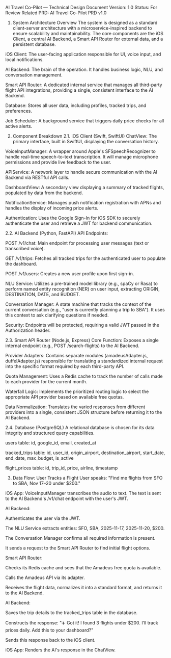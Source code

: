 AI Travel Co-Pilot — Technical Design Document
Version: 1.0
Status: For Review
Related PRD: AI Travel Co-Pilot PRD v1.0

1. System Architecture Overview
The system is designed as a standard client-server architecture with a microservice-inspired backend to ensure scalability and maintainability. The core components are the iOS Client, a central AI Backend, a Smart API Router for external data, and a persistent database.

iOS Client: The user-facing application responsible for UI, voice input, and local notifications.

AI Backend: The brain of the operation. It handles business logic, NLU, and conversation management.

Smart API Router: A dedicated internal service that manages all third-party flight API integrations, providing a single, consistent interface to the AI Backend.

Database: Stores all user data, including profiles, tracked trips, and preferences.

Job Scheduler: A background service that triggers daily price checks for all active alerts.

2. Component Breakdown
2.1. iOS Client (Swift, SwiftUI)
ChatView: The primary interface, built in SwiftUI, displaying the conversation history.

VoiceInputManager: A wrapper around Apple's SFSpeechRecognizer to handle real-time speech-to-text transcription. It will manage microphone permissions and provide live feedback to the user.

APIService: A network layer to handle secure communication with the AI Backend via RESTful API calls.

DashboardView: A secondary view displaying a summary of tracked flights, populated by data from the backend.

NotificationService: Manages push notification registration with APNs and handles the display of incoming price alerts.

Authentication: Uses the Google Sign-In for iOS SDK to securely authenticate the user and retrieve a JWT for backend communication.

2.2. AI Backend (Python, FastAPI)
API Endpoints:

POST /v1/chat: Main endpoint for processing user messages (text or transcribed voice).

GET /v1/trips: Fetches all tracked trips for the authenticated user to populate the dashboard.

POST /v1/users: Creates a new user profile upon first sign-in.

NLU Service: Utilizes a pre-trained model library (e.g., spaCy or Rasa) to perform named entity recognition (NER) on user input, extracting ORIGIN, DESTINATION, DATE, and BUDGET.

Conversation Manager: A state machine that tracks the context of the current conversation (e.g., "user is currently planning a trip to SBA"). It uses this context to ask clarifying questions if needed.

Security: Endpoints will be protected, requiring a valid JWT passed in the Authorization header.

2.3. Smart API Router (Node.js, Express)
Core Function: Exposes a single internal endpoint (e.g., POST /search-flights) to the AI Backend.

Provider Adapters: Contains separate modules (amadeusAdapter.js, duffelAdapter.js) responsible for translating a standardized internal request into the specific format required by each third-party API.

Quota Management: Uses a Redis cache to track the number of calls made to each provider for the current month.

Waterfall Logic: Implements the prioritized routing logic to select the appropriate API provider based on available free quotas.

Data Normalization: Translates the varied responses from different providers into a single, consistent JSON structure before returning it to the AI Backend.

2.4. Database (PostgreSQL)
A relational database is chosen for its data integrity and structured query capabilities.

users table: id, google_id, email, created_at

tracked_trips table: id, user_id, origin_airport, destination_airport, start_date, end_date, max_budget, is_active

flight_prices table: id, trip_id, price, airline, timestamp

3. Data Flow: User Tracks a Flight
User speaks: "Find me flights from SFO to SBA, Nov 17–20 under $200."

iOS App: VoiceInputManager transcribes the audio to text. The text is sent to the AI Backend's /v1/chat endpoint with the user's JWT.

AI Backend:

Authenticates the user via the JWT.

The NLU Service extracts entities: SFO, SBA, 2025-11-17, 2025-11-20, $200.

The Conversation Manager confirms all required information is present.

It sends a request to the Smart API Router to find initial flight options.

Smart API Router:

Checks its Redis cache and sees that the Amadeus free quota is available.

Calls the Amadeus API via its adapter.

Receives the flight data, normalizes it into a standard format, and returns it to the AI Backend.

AI Backend:

Saves the trip details to the tracked_trips table in the database.

Constructs the response: "✈️ Got it! I found 3 flights under $200. I’ll track prices daily. Add this to your dashboard?"

Sends this response back to the iOS client.

iOS App: Renders the AI's response in the ChatView.